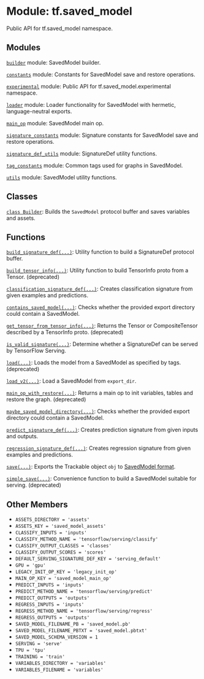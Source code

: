 <div itemscope itemtype="http://developers.google.com/ReferenceObject">
<meta itemprop="name" content="tf.saved_model" />
<meta itemprop="path" content="Stable" />
<meta itemprop="property" content="ASSETS_DIRECTORY"/>
<meta itemprop="property" content="ASSETS_KEY"/>
<meta itemprop="property" content="CLASSIFY_INPUTS"/>
<meta itemprop="property" content="CLASSIFY_METHOD_NAME"/>
<meta itemprop="property" content="CLASSIFY_OUTPUT_CLASSES"/>
<meta itemprop="property" content="CLASSIFY_OUTPUT_SCORES"/>
<meta itemprop="property" content="DEFAULT_SERVING_SIGNATURE_DEF_KEY"/>
<meta itemprop="property" content="GPU"/>
<meta itemprop="property" content="LEGACY_INIT_OP_KEY"/>
<meta itemprop="property" content="MAIN_OP_KEY"/>
<meta itemprop="property" content="PREDICT_INPUTS"/>
<meta itemprop="property" content="PREDICT_METHOD_NAME"/>
<meta itemprop="property" content="PREDICT_OUTPUTS"/>
<meta itemprop="property" content="REGRESS_INPUTS"/>
<meta itemprop="property" content="REGRESS_METHOD_NAME"/>
<meta itemprop="property" content="REGRESS_OUTPUTS"/>
<meta itemprop="property" content="SAVED_MODEL_FILENAME_PB"/>
<meta itemprop="property" content="SAVED_MODEL_FILENAME_PBTXT"/>
<meta itemprop="property" content="SAVED_MODEL_SCHEMA_VERSION"/>
<meta itemprop="property" content="SERVING"/>
<meta itemprop="property" content="TPU"/>
<meta itemprop="property" content="TRAINING"/>
<meta itemprop="property" content="VARIABLES_DIRECTORY"/>
<meta itemprop="property" content="VARIABLES_FILENAME"/>
</div>

# Module: tf.saved_model

Public API for tf.saved_model namespace.

<!-- Placeholder for "Used in" -->


## Modules

[`builder`](../tf/saved_model/builder.md) module: SavedModel builder.

[`constants`](../tf/saved_model/constants.md) module: Constants for SavedModel save and restore operations.

[`experimental`](../tf/saved_model/experimental.md) module: Public API for tf.saved_model.experimental namespace.

[`loader`](../tf/saved_model/loader.md) module: Loader functionality for SavedModel with hermetic, language-neutral exports.

[`main_op`](../tf/saved_model/main_op.md) module: SavedModel main op.

[`signature_constants`](../tf/saved_model/signature_constants.md) module: Signature constants for SavedModel save and restore operations.

[`signature_def_utils`](../tf/saved_model/signature_def_utils.md) module: SignatureDef utility functions.

[`tag_constants`](../tf/saved_model/tag_constants.md) module: Common tags used for graphs in SavedModel.

[`utils`](../tf/saved_model/utils.md) module: SavedModel utility functions.

## Classes

[`class Builder`](../tf/saved_model/Builder.md): Builds the `SavedModel` protocol buffer and saves variables and assets.

## Functions

[`build_signature_def(...)`](../tf/saved_model/build_signature_def.md): Utility function to build a SignatureDef protocol buffer.

[`build_tensor_info(...)`](../tf/saved_model/build_tensor_info.md): Utility function to build TensorInfo proto from a Tensor. (deprecated)

[`classification_signature_def(...)`](../tf/saved_model/classification_signature_def.md): Creates classification signature from given examples and predictions.

[`contains_saved_model(...)`](../tf/saved_model/contains_saved_model.md): Checks whether the provided export directory could contain a SavedModel.

[`get_tensor_from_tensor_info(...)`](../tf/saved_model/get_tensor_from_tensor_info.md): Returns the Tensor or CompositeTensor described by a TensorInfo proto. (deprecated)

[`is_valid_signature(...)`](../tf/saved_model/is_valid_signature.md): Determine whether a SignatureDef can be served by TensorFlow Serving.

[`load(...)`](../tf/saved_model/load.md): Loads the model from a SavedModel as specified by tags. (deprecated)

[`load_v2(...)`](../tf/saved_model/load_v2.md): Load a SavedModel from `export_dir`.

[`main_op_with_restore(...)`](../tf/saved_model/main_op_with_restore.md): Returns a main op to init variables, tables and restore the graph. (deprecated)

[`maybe_saved_model_directory(...)`](../tf/saved_model/contains_saved_model.md): Checks whether the provided export directory could contain a SavedModel.

[`predict_signature_def(...)`](../tf/saved_model/predict_signature_def.md): Creates prediction signature from given inputs and outputs.

[`regression_signature_def(...)`](../tf/saved_model/regression_signature_def.md): Creates regression signature from given examples and predictions.

[`save(...)`](../tf/saved_model/save.md): Exports the Trackable object `obj` to [SavedModel format](https://github.com/tensorflow/tensorflow/blob/master/tensorflow/python/saved_model/README.md).

[`simple_save(...)`](../tf/saved_model/simple_save.md): Convenience function to build a SavedModel suitable for serving. (deprecated)

## Other Members

* `ASSETS_DIRECTORY = 'assets'` <a id="ASSETS_DIRECTORY"></a>
* `ASSETS_KEY = 'saved_model_assets'` <a id="ASSETS_KEY"></a>
* `CLASSIFY_INPUTS = 'inputs'` <a id="CLASSIFY_INPUTS"></a>
* `CLASSIFY_METHOD_NAME = 'tensorflow/serving/classify'` <a id="CLASSIFY_METHOD_NAME"></a>
* `CLASSIFY_OUTPUT_CLASSES = 'classes'` <a id="CLASSIFY_OUTPUT_CLASSES"></a>
* `CLASSIFY_OUTPUT_SCORES = 'scores'` <a id="CLASSIFY_OUTPUT_SCORES"></a>
* `DEFAULT_SERVING_SIGNATURE_DEF_KEY = 'serving_default'` <a id="DEFAULT_SERVING_SIGNATURE_DEF_KEY"></a>
* `GPU = 'gpu'` <a id="GPU"></a>
* `LEGACY_INIT_OP_KEY = 'legacy_init_op'` <a id="LEGACY_INIT_OP_KEY"></a>
* `MAIN_OP_KEY = 'saved_model_main_op'` <a id="MAIN_OP_KEY"></a>
* `PREDICT_INPUTS = 'inputs'` <a id="PREDICT_INPUTS"></a>
* `PREDICT_METHOD_NAME = 'tensorflow/serving/predict'` <a id="PREDICT_METHOD_NAME"></a>
* `PREDICT_OUTPUTS = 'outputs'` <a id="PREDICT_OUTPUTS"></a>
* `REGRESS_INPUTS = 'inputs'` <a id="REGRESS_INPUTS"></a>
* `REGRESS_METHOD_NAME = 'tensorflow/serving/regress'` <a id="REGRESS_METHOD_NAME"></a>
* `REGRESS_OUTPUTS = 'outputs'` <a id="REGRESS_OUTPUTS"></a>
* `SAVED_MODEL_FILENAME_PB = 'saved_model.pb'` <a id="SAVED_MODEL_FILENAME_PB"></a>
* `SAVED_MODEL_FILENAME_PBTXT = 'saved_model.pbtxt'` <a id="SAVED_MODEL_FILENAME_PBTXT"></a>
* `SAVED_MODEL_SCHEMA_VERSION = 1` <a id="SAVED_MODEL_SCHEMA_VERSION"></a>
* `SERVING = 'serve'` <a id="SERVING"></a>
* `TPU = 'tpu'` <a id="TPU"></a>
* `TRAINING = 'train'` <a id="TRAINING"></a>
* `VARIABLES_DIRECTORY = 'variables'` <a id="VARIABLES_DIRECTORY"></a>
* `VARIABLES_FILENAME = 'variables'` <a id="VARIABLES_FILENAME"></a>

